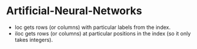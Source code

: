 # Artificial-Neural-Networks

- loc gets rows (or columns) with particular labels from the index.
- iloc gets rows (or columns) at particular positions in the index (so it only takes integers).
